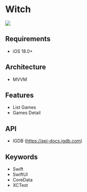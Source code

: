 # Witch

![](https://github.com/glnygl/Witch/blob/main/AppGif.gif)  

## Requirements
- iOS 18.0+

## Architecture
- MVVM 

## Features
- List Games
- Games Detail

## API
- IGDB (https://api-docs.igdb.com)

## Keywords 
- Swift
- SwiftUI
- CoreData
- XCTest
